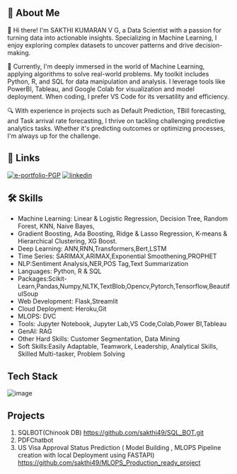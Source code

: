## 🚀 About Me
👋 Hi there! I'm SAKTHI KUMARAN V G, a Data Scientist with a passion for turning data into actionable insights. Specializing in Machine Learning, I enjoy exploring complex datasets to uncover patterns and drive decision-making.

🤖 Currently, I'm deeply immersed in the world of Machine Learning, applying algorithms to solve real-world problems. My toolkit includes Python, R, and SQL for data manipulation and analysis. I leverage tools like PowerBI, Tableau, and Google Colab for visualization and model deployment. When coding, I prefer VS Code for its versatility and efficiency.

🔍 With experience in projects such as Default Prediction, TBill forecasting, and Task arrival rate forecasting, I thrive on tackling challenging predictive analytics tasks. Whether it's predicting outcomes or optimizing processes, I'm always up for the challenge.


## 🔗 Links
[![e-portfolio-PGP](https://img.shields.io/badge/my_portfolio-000?style=for-the-badge&logo=ko-fi&logoColor=white)]([https://katherineoelsner.com/](https://olympus.mygreatlearning.com/eportfolio))
[![linkedin](https://img.shields.io/badge/linkedin-0A66C2?style=for-the-badge&logo=linkedin&logoColor=white)]([https://www.linkedin.com/](https://www.linkedin.com/in/sakthi-kumaran-v-g-301b68129/))


## 🛠 Skills
- Machine Learning: Linear & Logistic Regression, Decision Tree, Random Forest, KNN, Naive Bayes,
- Gradient Boosting, Ada Boosting, Ridge & Lasso Regression, K-means & Hierarchical Clustering, XG
Boost.
- Deep Learning: ANN,RNN,Transformers,Bert,LSTM
- Time Series: SARIMAX,ARIMAX,Exponential Smoothening,PROPHET
- NLP:Sentiment Analysis,NER,POS Tag,Text Summarization
- Languages: Python, R & SQL
- Packages:Scikit-Learn,Pandas,Numpy,NLTK,TextBlob,Opencv,Pytorch,Tensorflow,BeautifulSoup
- Web Development: Flask,Streamlit
- Cloud Deployment: Heroku,Git
- MLOPS: DVC
- Tools: Jupyter Notebook, Jupyter Lab,VS Code,Colab,Power BI,Tableau
- GenAI: RAG
- Other Hard Skills: Customer Segmentation, Data Mining
- Soft Skills:Easily Adaptable, Teamwork, Leadership, Analytical Skills, Skilled Multi-tasker, Problem
Solving

## Tech Stack
![image](https://github.com/sakthi49/Sakthikumaran_Portfolio/assets/97421941/fb359acd-db1a-458d-b06a-38903a3319b0)

## Projects
1. SQLBOT(Chinook DB) https://github.com/sakthi49/SQL_BOT.git
2. PDFChatbot
3. US Visa Approval Status Prediction ( Model Building , MLOPS Pipeline creation with local Deployment using FASTAPI) https://github.com/sakthi49/MLOPS_Production_ready_project


